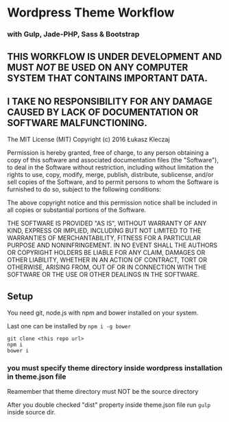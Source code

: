 # Wordpress Theme Workflow

### with Gulp, Jade-PHP, Sass & Bootstrap

## THIS WORKFLOW IS UNDER DEVELOPMENT AND MUST *NOT* BE USED ON ANY COMPUTER SYSTEM THAT CONTAINS IMPORTANT DATA.

## I TAKE NO RESPONSIBILITY FOR ANY DAMAGE CAUSED BY LACK OF DOCUMENTATION OR SOFTWARE MALFUNCTIONING.

The MIT License (MIT)
Copyright (c) 2016 Łukasz Kleczaj

Permission is hereby granted, free of charge, to any person obtaining a copy of this software and associated documentation files (the "Software"), to deal in the Software without restriction, including without limitation the rights to use, copy, modify, merge, publish, distribute, sublicense, and/or sell copies of the Software, and to permit persons to whom the Software is furnished to do so, subject to the following conditions:

The above copyright notice and this permission notice shall be included in all copies or substantial portions of the Software.

THE SOFTWARE IS PROVIDED "AS IS", WITHOUT WARRANTY OF ANY KIND, EXPRESS OR IMPLIED, INCLUDING BUT NOT LIMITED TO THE WARRANTIES OF MERCHANTABILITY, FITNESS FOR A PARTICULAR PURPOSE AND NONINFRINGEMENT. IN NO EVENT SHALL THE AUTHORS OR COPYRIGHT HOLDERS BE LIABLE FOR ANY CLAIM, DAMAGES OR OTHER LIABILITY, WHETHER IN AN ACTION OF CONTRACT, TORT OR OTHERWISE, ARISING FROM, OUT OF OR IN CONNECTION WITH THE SOFTWARE OR THE USE OR OTHER DEALINGS IN THE SOFTWARE.

## Setup

You need git, node.js with npm and bower installed on your system.

Last one can be installed by ```npm i -g bower```

```
git clone <this repo url>
npm i
bower i
```

### you must specify theme directory inside wordpress installation in theme.json file

Reamember that theme directory must NOT be the source directory

After you double checked "dist" property inside theme.json file run ```gulp``` inside source dir.